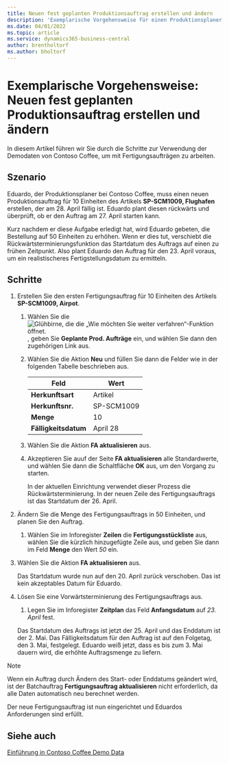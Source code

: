 ```yaml
---
title: Neuen fest geplanten Produktionsauftrag erstellen und ändern
description: 'Exemplarische Vorgehensweise für einen Produktionsplaner bei Contoso Coffee, der einen fest geplanten Produktionsauftrag erstellen und ihn dann ändern möchte.'
ms.date: 04/01/2022
ms.topic: article
ms.service: dynamics365-business-central
author: brentholtorf
ms.author: bholtorf
---
```


# <a name="walkthrough-create-a-firm-planned-production-order-and-change-it"></a>Exemplarische Vorgehensweise: Neuen fest geplanten Produktionsauftrag erstellen und ändern

In diesem Artikel führen wir Sie durch die Schritte zur Verwendung der Demodaten von Contoso Coffee, um mit Fertigungsaufträgen zu arbeiten.  

## <a name="scenario"></a>Szenario

Eduardo, der Produktionsplaner bei Contoso Coffee, muss einen neuen Produktionsauftrag für 10 Einheiten des Artikels **SP-SCM1009, Flughafen** erstellen, der am 28. April fällig ist. Eduardo plant diesen rückwärts und überprüft, ob er den Auftrag am 27. April starten kann.  

Kurz nachdem er diese Aufgabe erledigt hat, wird Eduardo gebeten, die Bestellung auf 50 Einheiten zu erhöhen. Wenn er dies tut, verschiebt die Rückwärtsterminierungsfunktion das Startdatum des Auftrags auf einen zu frühen Zeitpunkt. Also plant Eduardo den Auftrag für den 23. April voraus, um ein realistischeres Fertigstellungsdatum zu ermitteln.  

## <a name="steps"></a>Schritte

1. Erstellen Sie den ersten Fertigungsauftrag für 10 Einheiten des Artikels **SP-SCM1009, Airpot**.

    1. Wählen Sie die ![Glühbirne, die die „Wie möchten Sie weiter verfahren“-Funktion öffnet.](../../media/ui-search/search_small.png "Sagen Sie mir, was Sie tun möchten") , geben Sie **Geplante Prod. Aufträge** ein, und wählen Sie dann den zugehörigen Link aus.  

    2. Wählen Sie die Aktion **Neu** und füllen Sie dann die Felder wie in der folgenden Tabelle beschrieben aus.  

        |Feld  |Wert  |
        |---------|---------|
        |**Herkunftsart** |Artikel|
        |**Herkunftsnr.** |SP-SCM1009|
        |**Menge** |10|
        |**Fälligkeitsdatum**|April 28  |

    3. Wählen Sie die Aktion **FA aktualisieren** aus.  

    4. Akzeptieren Sie auuf der Seite **FA aktualisieren** alle Standardwerte, und wählen Sie dann die Schaltfläche **OK** aus, um den Vorgang zu starten.  

        In der aktuellen Einrichtung verwendet dieser Prozess die Rückwärtsterminierung. In der neuen Zeile des Fertigungsauftrags ist das Startdatum der 26. April.  

2. Ändern Sie die Menge des Fertigungsauftrags in 50 Einheiten, und planen Sie den Auftrag.  

    1. Wählen Sie im Inforegister **Zeilen** die **Fertigungsstückliste** aus, wählen Sie die kürzlich hinzugefügte Zeile aus, und geben Sie dann im Feld **Menge** den Wert *50* ein.  

3. Wählen Sie die Aktion **FA aktualisieren** aus.  

    Das Startdatum wurde nun auf den 20. April zurück verschoben. Das ist kein akzeptables Datum für Eduardo.

4. Lösen Sie eine Vorwärtsterminierung des Fertigungsauftrags aus.

    1. Legen Sie im Inforegister **Zeitplan** das Feld **Anfangsdatum** auf *23. April* fest.

    Das Startdatum des Auftrags ist jetzt der 25. April und das Enddatum ist der 2. Mai. Das Fälligkeitsdatum für den Auftrag ist auf den Folgetag, den 3. Mai, festgelegt. Eduardo weiß jetzt, dass es bis zum 3. Mai dauern wird, die erhöhte Auftragsmenge zu liefern.

> [!NOTE]
> Wenn ein Auftrag durch Ändern des Start- oder Enddatums geändert wird, ist der Batchauftrag **Fertigungsauftrag aktualisieren** nicht erforderlich, da alle Daten automatisch neu berechnet werden.

Der neue Fertigungsauftrag ist nun eingerichtet und Eduardos Anforderungen sind erfüllt.  

## <a name="see-also"></a>Siehe auch

[Einführung in Contoso Coffee Demo Data](../contoso-coffee-intro.md)  
